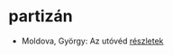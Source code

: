 # partizán

- Moldova, György: Az utóvéd [részletek](../_details/Moldova%2C%20Gy%C3%B6rgy.md#id_1372)